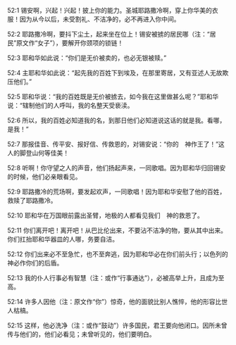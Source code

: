 <a id="1"></a>52:1  锡安啊，兴起！兴起！披上你的能力。圣城耶路撒冷啊，穿上你华美的衣服！因为从今以后，未受割礼、不洁净的，必不再进入你中间。  

<a id="2"></a>52:2  耶路撒冷啊，要抖下尘土，起来坐在位上！锡安被掳的居民哪（注：“居民”原文作“女子”），要解开你颈项的锁链！  

<a id="3"></a>52:3  耶和华如此说：“你们是无价被卖的，也必无银被赎。”  

<a id="4"></a>52:4  主耶和华如此说：“起先我的百姓下到埃及，在那里寄居，又有亚述人无故欺压他们。”  

<a id="5"></a>52:5  耶和华说：“我的百姓既是无价被掳去，如今我在这里做甚么呢？”耶和华说：“辖制他们的人呼叫，我的名整天受亵渎。  

<a id="6"></a>52:6  所以，我的百姓必知道我的名，到那日他们必知道说这话的就是我。看哪，是我！”  

<a id="7"></a>52:7  那报佳音、传平安、报好信、传救恩的，对锡安说：“你的　神作王了！”这人的脚登山何等佳美！  

<a id="8"></a>52:8  听啊！你守望之人的声音，他们扬起声来，一同歌唱。因为耶和华归回锡安的时候，他们必亲眼看见。  

<a id="9"></a>52:9  耶路撒冷的荒场啊，要发起欢声，一同歌唱！因为耶和华安慰了他的百姓，救赎了耶路撒冷。  

<a id="10"></a>52:10  耶和华在万国眼前露出圣臂，地极的人都看见我们　神的救恩了。  

<a id="11"></a>52:11  你们离开吧！离开吧！从巴比伦出来，不要沾不洁净的物，要从其中出来。你们扛抬耶和华器皿的人哪，务要自洁。  

<a id="12"></a>52:12  你们出来必不至急忙，也不至奔逃，因为耶和华必在你们前头行；以色列的　神必作你们的后盾。  

<a id="13"></a>52:13  我的仆人行事必有智慧（注：或作“行事通达”），必被高举上升，且成为至高。  

<a id="14"></a>52:14  许多人因他（注：原文作“你”）惊奇，他的面貌比别人憔悴，他的形容比世人枯槁。  

<a id="15"></a>52:15  这样，他必洗净（注：或作“鼓动”）许多国民，君王要向他闭口。因所未曾传与他们的，他们必看见；未曾听见的，他们要明白。  
